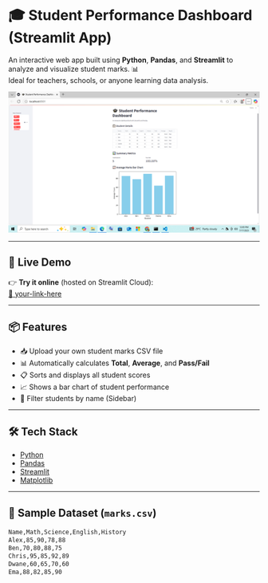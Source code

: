 # 🎓 Student Performance Dashboard (Streamlit App)

An interactive web app built using **Python**, **Pandas**, and **Streamlit** to analyze and visualize student marks. 📊  
Ideal for teachers, schools, or anyone learning data analysis.

![dashboard-preview](avg.png) 

---

## 🚀 Live Demo

👉 **Try it online** (hosted on Streamlit Cloud):  
[🔗 your-link-here](https://projectpandaapp-fgskdunnjayqypv7fpvzro.streamlit.app/)

---

## 📦 Features

- 📥 Upload your own student marks CSV file
- 📊 Automatically calculates **Total**, **Average**, and **Pass/Fail**
- 📋 Sorts and displays all student scores
- 📈 Shows a bar chart of student performance
- 🎯 Filter students by name (Sidebar)

---

## 🛠️ Tech Stack

- [Python](https://python.org/)
- [Pandas](https://pandas.pydata.org/)
- [Streamlit](https://streamlit.io/)
- [Matplotlib](https://matplotlib.org/) 

---

## 🧪 Sample Dataset (`marks.csv`)

```csv
Name,Math,Science,English,History
Alex,85,90,78,88
Ben,70,80,88,75
Chris,95,85,92,89
Dwane,60,65,70,60
Ema,88,82,85,90


